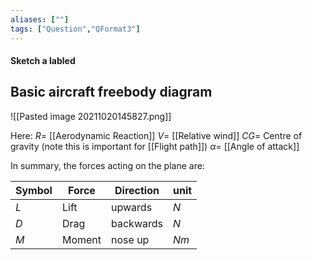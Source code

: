 ```yaml
---
aliases: [""]
tags: ["Question","QFormat3"]
---
```


#### Sketch a labled 
## Basic aircraft freebody diagram
![[Pasted image 20211020145827.png]]

Here:
$R =$ [[Aerodynamic Reaction]]
$V =$ [[Relative wind]]
$CG =$ Centre of gravity (note this is important for [[Flight path]])
$\alpha =$ [[Angle of attack]]

In summary, the forces acting on the plane are:

| Symbol | Force  | Direction | unit |
| ------ | ------ | --------- | ---- |
| $L$    | Lift   | upwards   | $N$  |
| $D$    | Drag   | backwards | $N$  |
| $M$    | Moment | nose up   | $Nm$ |

